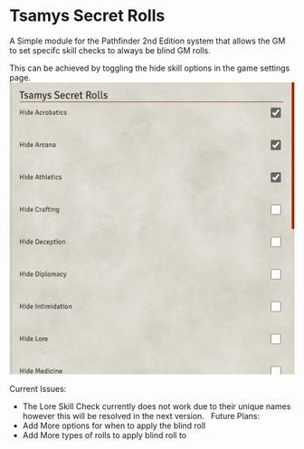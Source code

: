 <h1>Tsamys Secret Rolls</h1>

A Simple module for the Pathfinder 2nd Edition system that allows the GM to set specifc skill checks to always be blind GM rolls. 


This can be achieved by toggling the hide skill options in the game settings page.
![Option Page](images/Tsamysrolls.JPG)

Current Issues:
- The Lore Skill Check currently does not work due to their unique names however this will be resolved in the next version.
 
Future Plans:
- Add More options for when to apply the blind roll
- Add More types of rolls to apply blind roll to


